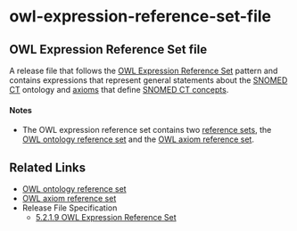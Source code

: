 # owl-expression-reference-set-file

## OWL Expression Reference Set file

A release file that follows the [OWL Expression Reference Set](../../../../5.2.1.9-OWL-Expression-Reference-Set_66486617.html) pattern and contains expressions that represent general statements about the [SNOMED CT](https://confluence.ihtsdotools.org/display/DOCGLOSS/SNOMED+CT) ontology and [axioms](https://confluence.ihtsdotools.org/display/DOCGLOSS/axiom) that define [SNOMED CT concepts](https://confluence.ihtsdotools.org/display/DOCGLOSS/SNOMED+CT+concept).

#### Notes

* The OWL expression reference set contains two [reference sets](https://confluence.ihtsdotools.org/display/DOCGLOSS/reference+set), the [OWL ontology reference set](https://confluence.ihtsdotools.org/display/DOCGLOSS/OWL+ontology+reference+set) and the [OWL axiom reference set](https://confluence.ihtsdotools.org/display/DOCGLOSS/OWL+axiom+reference+set).

## Related Links

* [OWL ontology reference set](https://confluence.ihtsdotools.org/display/DOCGLOSS/OWL+ontology+reference+set)
* [OWL axiom reference set](https://confluence.ihtsdotools.org/display/DOCGLOSS/OWL+axiom+reference+set)
* Release File Specification
  * [5.2.1.9 OWL Expression Reference Set](../../../../5.2.1.9-OWL-Expression-Reference-Set_66486617.html)
